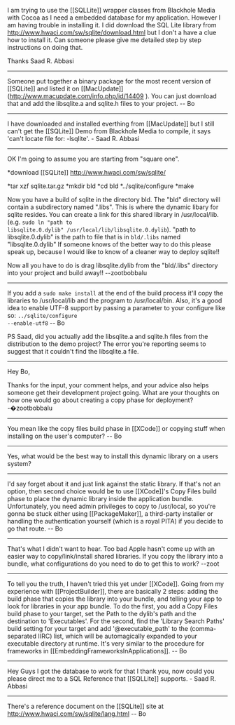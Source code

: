I am trying to use the [[SQLLite]] wrapper classes from Blackhole Media with Cocoa as I need a embedded database for my application. However I am having trouble in installing it. I did download the SQL Lite library from http://www.hwaci.com/sw/sqlite/download.html but I don't a have a clue how to install it. Can someone please give me detailed step by step instructions on doing that.

Thanks Saad R. Abbasi

----

Someone put together a binary package for the most recent version of [[SQLite]] and listed it on [[MacUpdate]] (http://www.macupdate.com/info.php/id/14409 ).  You can just download that and add the libsqlite.a and sqlite.h files to your project.  -- Bo

----

I have downloaded and installed everthing from [[MacUpdate]] but I still can't get the [[SQLite]] Demo from Blackhole Media to compile, it says 'can't locate file for: -lsqlite'. - Saad R. Abbasi

----

OK I'm going to assume you are starting from "square one".


*download [[SQLite]] http://www.hwaci.com/sw/sqlite/

*tar xzf sqlite.tar.gz
*mkdir bld
*cd bld
*../sqlite/configure
*make



Now you have a build of sqlite in the directory bld. The "bld" directory will contain a subdirectory named ".libs". This is where the dynamic libary for sqlite resides. You can create a link for this shared library in /usr/local/lib. (e.g. <code>sudo ln "path to libsqlite.0.dylib" /usr/local/lib/libsqlite.0.dylib</code>). "path to libsqlite.0.dylib" is the path to file that is in <code>bld/.libs</code> named "libsqlite.0.dylib" If someone knows of the better way to do this please speak up, because I would like to know of a cleaner way to deploy sqlite!!

Now all you have to do is drag libsqlite.dylib from the "bld/.libs" directory into your project and build away!! --zootbobbalu

----

If you add a <code>sudo make install</code> at the end of the build process it'll copy the libraries to /usr/local/lib and the program to /usr/local/bin.  Also, it's a good idea to enable UTF-8 support by passing a parameter to your configure like so: <code>../sqlite/configure --enable-utf8</code>  -- Bo

PS Saad, did you actually add the libsqlite.a and sqlite.h files from the distribution to the demo project?  The error you're reporting seems to suggest that it couldn't find the libsqlite.a file.

----

Hey Bo, 

Thanks for the input, your comment helps, and your advice also helps someone get their development project going. What are your thoughts on how one would go about creating a copy phase for deployment? -�zootbobbalu

----

You mean like the copy files build phase in [[XCode]] or copying stuff when installing on the user's computer?  -- Bo

----

Yes, what would be the best way to install this dynamic library on a users system?

----

I'd say forget about it and just link against the static library.  If that's not an option, then second choice would be to use [[XCode]]'s Copy Files build phase to place the dynamic library inside the application bundle.  Unfortunately, you need admin privileges to copy to /usr/local, so you're gonna be stuck either using [[PackageMaker]], a third-party installer or handling the authentication yourself (which is a royal PITA) if you decide to go that route.  -- Bo

----

That's what I didn't want to hear. Too bad Apple hasn't come up with an easier way to copy/link/install shared libraries. If you copy the library into a bundle, what configurations do you need to do to get this to work? --zoot

----

To tell you the truth, I haven't tried this yet under [[XCode]].  Going from my experience with [[ProjectBuilder]], there are basically 2 steps: adding the build phase that copies the library into your bundle, and telling your app to look for libraries in your app bundle.  To do the first, you add a Copy Files build phase to your target, set the Path to the dylib's path and the destination to 'Executables'.  For the second, find the 'Library Search Paths' build setting for your target and add '@executable_path' to the (comma-separated IIRC) list, which will be automagically expanded to your executable directory at runtime.  It's very similar to the procedure for frameworks in [[EmbeddingFrameworksInApplications]].  -- Bo

----

Hey Guys I got the database to work for that I thank you, now could you please direct me to a SQL Reference that [[SQLLite]] supports. - Saad R. Abbasi

----

There's a reference document on the [[SQLite]] site at http://www.hwaci.com/sw/sqlite/lang.html  -- Bo